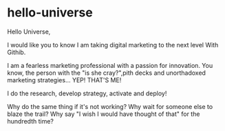 # hello-universe

Hello Universe,

I would like you to know I am taking digital marketing to the next level With Githib.


I am a fearless marketing professional with a passion for innovation. 
You know, the person with the "is she cray?",pith decks and unorthadoxed
marketing strategies... YEP! THAT'S ME!

I do the research, develop strategy, activate and deploy! 

Why do the same thing if it's not working?
Why wait for someone else to blaze the trail?
Why say "I wish I would have thought of that" for the hundredth time?
